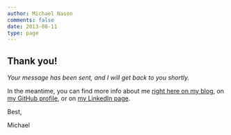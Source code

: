```yaml
---
author: Michael Nason
comments: false
date: 2013-08-11
type: page
---
```


## Thank you!

*Your message has been sent, and I will get back to you shortly.*

In the meantime, you can find more info about me [right here on my blog](/blog/), on [my GitHub profile](https://github.com/nason), or on [my LinkedIn page](https://www.linkedin.com/in/michaelnason).

Best,

Michael